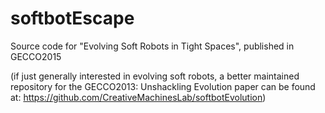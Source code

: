 # softbotEscape
Source code for "Evolving Soft Robots in Tight Spaces", published in GECCO2015

(if just generally interested in evolving soft robots, a better maintained repository for the GECCO2013: Unshackling Evolution paper can be found at: https://github.com/CreativeMachinesLab/softbotEvolution)
